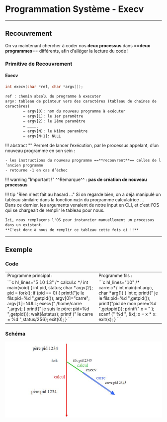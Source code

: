 # Programmation Système - Execv

---

## Recouvrement

On va maintenant chercher à coder nos **deux processus** dans ==**deux programmes**== différents, afin d'alléger la lecture du code !

### Primitive de Recouvrement

#### Execv

```c linenums="1"
int execv(char *ref, char *argv[]);
```

````
ref : chemin absolu du programme à executer  
argv: tableau de pointeur vers des caractères (tableau de chaines de caractères)
        – argv[0]: nom du nouveau programme à exécuter
        – argv[1]: le 1er paramètre
        – argv[2]: le 2ème paramètre
        – ………….
        – argv[N]: le Nième paramètre
        – argv[N+1]: NULL
````
    
!!! abstract ""
    Permet de lancer l’exécution, par le processus appelant, d’un nouveau programme en son sein :
    
    - les instructions du nouveau programme ==**recouvrent**== celles de l ’ancien programme  
    - retourne -1 en cas d’échec
    
!!! warning "Important !"
    ^^Remarque^^ : **pas de création de nouveau processus**
    
    
!!! tip "Rien n'est fait au hasard ..."
    Si on regarde bien, on a déjà manipulé un tableau similaire dans la fonction ``main`` du programme calculatrice ...  
    Dans ce dernier, les arguments venaient de notre input en CLI, et c'est l'OS qui se chargeait de remplir le tableau pour nous.  
    
    Ici, nous remplaçons l'OS pour instancier manuellement un processus dans un existant.  
    **C'est donc à nous de remplir ce tableau cette fois ci !!**
    
    
--- 

## Exemple

### Code

<table border="0">
<tr>
    <td>
        Programme principal :
    </td> 
    <td>
        Programme fils :
    </td>
</tr>

<tr>
    <td>
        ```c hl_lines="5 10 13"
        /* calcul.c */
        int main(void)
        {
            int pid, status; char *argv[2];
            pid = fork();
            if (pid == 0) {
                printf("je le fils:pid=%d ",getpid());
                argv[0]="carre";
                argv[1]=NULL;
                execv(" /home/carre ",argv);
            }
            printf(" je suis le père: pid=%d ",getpid());
            wait(&status);
            printf (" le carre = %d ",status/256);
            exit(0);
        }
        ```
    </td>
    <td>
        ```c hl_lines="10"
        /* carre.c*/
        int main(int argc, char *arg[])
        {
            int x;
            printf(" je le fils:pid=%d ",getpid());
            printf("pid de mon pere=%d ",getppid());
            printf(" x = " );
            scanf (" %d ", &x);
            x = x * x:
            exit(x);
        }
        ```
    </td>
</tr>
</table>


### Schéma

![execv](./assets/images/processus/execv.JPG "execv")
      